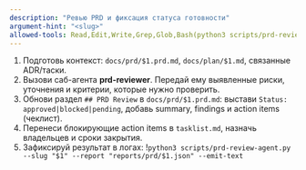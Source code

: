```yaml
---
description: "Ревью PRD и фиксация статуса готовности"
argument-hint: "<slug>"
allowed-tools: Read,Edit,Write,Grep,Glob,Bash(python3 scripts/prd-review-agent.py:*)
---
```

1) Подготовь контекст: `docs/prd/$1.prd.md`, `docs/plan/$1.md`, связанные ADR/таски.
2) Вызови саб-агента **prd-reviewer**. Передай ему выявленные риски, уточнения и критерии, которые нужно проверить.
3) Обнови раздел `## PRD Review` в `docs/prd/$1.prd.md`: выстави `Status: approved|blocked|pending`, добавь summary, findings и action items (чеклист).
4) Перенеси блокирующие action items в `tasklist.md`, назначь владельцев и сроки закрытия.
5) Зафиксируй результат в логах:
!`python3 scripts/prd-review-agent.py --slug "$1" --report "reports/prd/$1.json" --emit-text`
